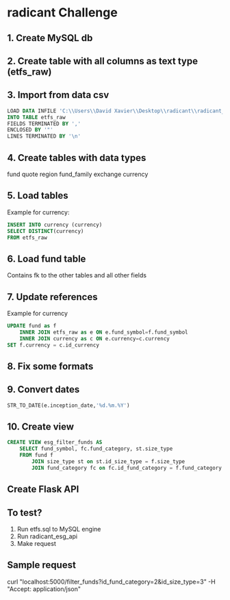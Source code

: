 # radicant Challenge

## 1. Create MySQL db

## 2. Create table with all columns as text type (etfs_raw)

## 3. Import from data csv

```sql
LOAD DATA INFILE 'C:\\Users\\David Xavier\\Desktop\\radicant\\radicant_de_challenge\\radicant_de_challenge\\ETFs_original.csv'
INTO TABLE etfs_raw
FIELDS TERMINATED BY ','
ENCLOSED BY '"'
LINES TERMINATED BY '\n'
```

## 4. Create tables with data types
fund
quote
region
fund_family
exchange
currency

## 5. Load tables

Example for currency:

```sql
INSERT INTO currency (currency)
SELECT DISTINCT(currency)
FROM etfs_raw
```

## 6. Load fund table
Contains fk to the other tables and all other fields

## 7. Update references

Example for currency

```sql
UPDATE fund as f
	INNER JOIN etfs_raw as e ON e.fund_symbol=f.fund_symbol
	INNER JOIN currency as c ON e.currency=c.currency
SET f.currency = c.id_currency
```

## 8. Fix some formats

## 9. Convert dates

```sql
STR_TO_DATE(e.inception_date,'%d.%m.%Y')
```

## 10. Create view

```sql
CREATE VIEW esg_filter_funds AS
	SELECT fund_symbol, fc.fund_category, st.size_type
	FROM fund f
		JOIN size_type st on st.id_size_type = f.size_type
		JOIN fund_category fc on fc.id_fund_category = f.fund_category
```
## Create Flask API

## To test?
1. Run etfs.sql to MySQL engine
2. Run radicant_esg_api
3. Make request

## Sample request
curl "localhost:5000/filter_funds?id_fund_category=2&id_size_type=3" -H "Accept: application/json"

